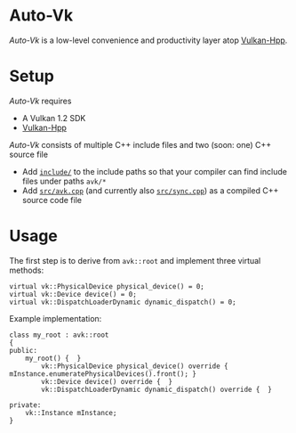 # Auto-Vk

_Auto-Vk_ is a low-level convenience and productivity layer atop [Vulkan-Hpp](https://github.com/KhronosGroup/Vulkan-Hpp). 

# Setup

_Auto-Vk_ requires
* A Vulkan 1.2 SDK
* [Vulkan-Hpp](https://github.com/KhronosGroup/Vulkan-Hpp)

_Auto-Vk_ consists of multiple C++ include files and two (soon: one) C++ source file
* Add [`include/`](include/) to the include paths so that your compiler can find include files under paths `avk/*`
* Add [`src/avk.cpp`](src/avk.cpp) (and currently also [`src/sync.cpp`](src/sync.cpp)) as a compiled C++ source code file

# Usage

The first step is to derive from `avk::root` and implement three virtual methods:
``` 
virtual vk::PhysicalDevice physical_device() = 0;
virtual vk::Device device() = 0;
virtual vk::DispatchLoaderDynamic dynamic_dispatch() = 0;
```

Example implementation:
```
class my_root : avk::root
{
public:
    my_root() {  }
		vk::PhysicalDevice physical_device() override { mInstance.enumeratePhysicalDevices().front(); }
		vk::Device device() override {  }
		vk::DispatchLoaderDynamic dynamic_dispatch() override {  }
    
private:
    vk::Instance mInstance;
}
``` 

